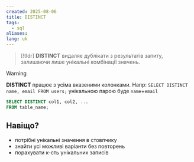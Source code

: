 ```yaml
---
created: 2025-08-06
title: DISTINCT
tags:
  - sql
aliases: 
lang: uk
---
```


> [!tldr]
> **DISTINCT** видаляє дублікати з результатів запиту, залишаючи лише унікальні комбінації значень.


> [!warning]
> **DISTINCT** працює з усіма вказеними колонками. 
> Напр: `SELECT DISTINCT name, email FROM users;` унікальною парою буде `name`+`email`

```sql
SELECT DISTINCT col1, col2, ...
FROM table_name;
```

## Навіщо?

- потрібні унікальні значення в стовпчику
- знайти усі можливі варіанти без повторень
- порахувати к-сть унікальних записів